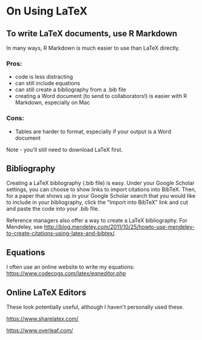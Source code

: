 # On Using LaTeX


## To write LaTeX documents, use R Markdown

In many ways, R Markdown is much easier to use than LaTeX directly.

### Pros:
- code is less distracting
- can still include equations
- can still create a bibliography from a .bib file
- creating a Word document (to send to collaborators!) is easier with R Markdown, especially on Mac

### Cons:
- Tables are harder to format, especially if your output is a Word document

Note - you'll still need to download LaTeX first.

## Bibliography

Creating a LaTeX bibliography (.bib file) is easy. Under your Google Scholar settings, you can choose to show links to import citations into BibTeX. Then, for a paper that shows up in your Google Scholar search that you would like to include in your bibliography, click the "Import into BibTeX" link and cut and paste the code into your .bib file.

Reference managers also offer a way to create a LaTeX bibliography. For Mendeley, see http://blog.mendeley.com/2011/10/25/howto-use-mendeley-to-create-citations-using-latex-and-bibtex/. 

## Equations

I often use an online website to write my equations: https://www.codecogs.com/latex/eqneditor.php

## Online LaTeX Editors

These look potentially useful, although I haven't personally used these.

https://www.sharelatex.com/

https://www.overleaf.com/
